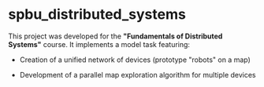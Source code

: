 # spbu_distributed_systems
This project was developed for the **"Fundamentals of Distributed Systems"** course. It implements a model task featuring:

- Creation of a unified network of devices (prototype "robots" on a map)
  
- Development of a parallel map exploration algorithm for multiple devices
